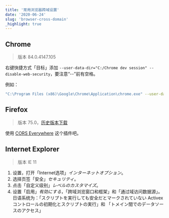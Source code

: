 ```yaml
---
title: '常用浏览器跨域设置'
date: '2020-06-24'
slug: 'browser-cross-domain'
_highlight: true
---
```


## Chrome
> 版本 84.0.4147.105

右键快捷方式「目标」添加 `--user-data-dir="C:/Chrome dev session" --disable-web-security`，要注意“--”前有空格。

例如：

```bash
"C:\Program Files (x86)\Google\Chrome\Application\chrome.exe" --user-data-dir="C:/Chrome dev session" --disable-web-security
```

## Firefox

> 版本 75.0，[历史版本下载](http://ftp.mozilla.org/pub/firefox/releases/)

使用 [CORS Everywhere](https://addons.mozilla.org/en-US/firefox/addon/cors-everywhere/) 这个插件吧。

## Internet Explorer

> 版本 IE 11

1. 设置，打开「Internet选项」*インターネットオプション*。
2. 选择页签「安全」*セキュリティ*。
3. 点击「自定义级别」*レベルのカスタマイズ*。
4. 设置「启用」*有効にする*，「跨域浏览窗口和框架」和「通过域访问数据源」。
  日语系统为：「スクリプトを実行しても安全だとマークされていない Activexコントロールの初期化とスクリプトの実行」和
  「トメイン間でのデータソースのアクセス」
